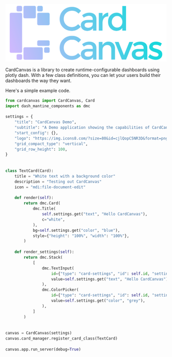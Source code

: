 ![logo.svg](static/logo.svg)

CardCanvas is a library to create runtime-configurable dashboards using
plotly dash. With a few class definitions, you can let your users build their
dashboards the way they want.

Here's a simple example code.

```python
from cardcanvas import CardCanvas, Card
import dash_mantine_components as dmc

settings = {
    "title": "CardCanvas Demo",
    "subtitle": "A Demo application showing the capabilities of CardCanvas",
    "start_config": {},
    "logo": "https://img.icons8.com/?size=80&id=cjlQopC5NR3D&format=png",
    "grid_compact_type": "vertical",
    "grid_row_height": 100,
}


class TextCard(Card):
    title = "White text with a background color"
    description = "Testing out CardCanvas"
    icon = "mdi:file-document-edit"

    def render(self):
        return dmc.Card(
            dmc.Title(
                self.settings.get("text", "Hello CardCanvas"),
                c="white",
            ),
            bg=self.settings.get("color", "blue"),
            style={"height": "100%", "width": "100%"},
        )

    def render_settings(self):
        return dmc.Stack(
            [
                dmc.TextInput(
                    id={"type": "card-settings", "id": self.id, "setting": "text"},
                    value=self.settings.get("text", "Hello CardCanvas"),
                ),
                dmc.ColorPicker(
                    id={"type": "card-settings", "id": self.id, "setting": "color"},
                    value=self.settings.get("color", "grey"),
                ),
            ]
        )


canvas = CardCanvas(settings)
canvas.card_manager.register_card_class(TextCard)

canvas.app.run_server(debug=True)
```